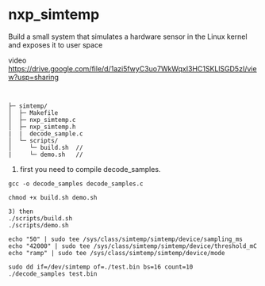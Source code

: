 # nxp_simtemp
 Build a small system that simulates a hardware sensor in the Linux kernel and exposes it to user space



video
https://drive.google.com/file/d/1azi5fwyC3uo7WkWqxI3HC1SKLlSGD5zI/view?usp=sharing

## 

```

├─ simtemp/
│  ├─ Makefile
│  ├─ nxp_simtemp.c
│  ├─ nxp_simtemp.h
|  |  decode_sample.c
│  └─ scripts/
│     └─ build.sh  // 
|     └─ demo.sh   //
```
1) first you need to compile decode_samples.
~~~
gcc -o decode_samples decode_samples.c

chmod +x build.sh demo.sh

3) then
./scripts/build.sh
./scripts/demo.sh

echo "50" | sudo tee /sys/class/simtemp/simtemp/device/sampling_ms
echo "42000" | sudo tee /sys/class/simtemp/simtemp/device/threshold_mC
echo "ramp" | sudo tee /sys/class/simtemp/simtemp/device/mode

sudo dd if=/dev/simtemp of=./test.bin bs=16 count=10
./decode_samples test.bin





                                      


